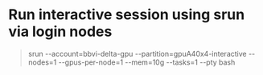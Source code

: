 # Run interactive session using srun via login nodes
> srun --account=bbvi-delta-gpu --partition=gpuA40x4-interactive --nodes=1 --gpus-per-node=1 --mem=10g --tasks=1 --pty bash
